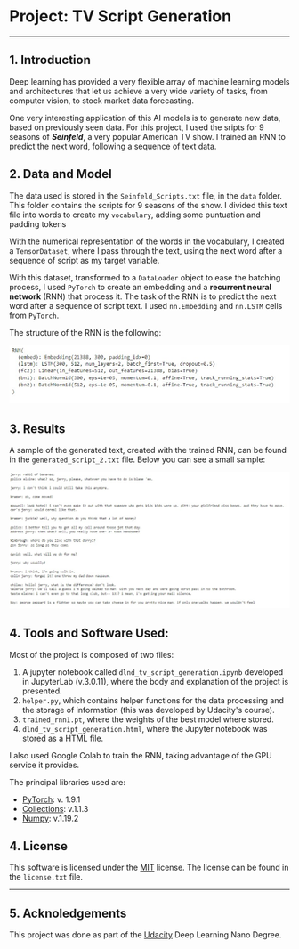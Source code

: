 # Project: TV Script Generation
***
## 1. Introduction
Deep learning has provided a very flexible array of machine learning models
and architectures that let us achieve a very wide variety of tasks, from 
computer vision, to stock market data forecasting.

One very interesting application of this AI models is to generate new data, 
based on previously seen data. For this project, I used the sripts for 9 
seasons of ***Seinfeld***, a very popular American TV show. I trained an RNN
to predict the next word, following a sequence of text data.

## 2. Data and Model
The data used is stored in the `Seinfeld_Scripts.txt` file, in the `data`
folder. This folder contains the scripts for 9 seasons of the show. I divided
this text file into words to create my `vocabulary`, adding some puntuation
and padding tokens

With the numerical representation of the words in the vocabulary, I created
a `TensorDataset`, where I pass through the text, using the next word after a
sequence of script as my target variable.

With this dataset, transformed to a `DataLoader` object to ease the batching 
process, I used `PyTorch` to create an embedding and a **recurrent
neural network** (RNN) that process it. The task of the RNN is to predict the
next word after a sequence of script text. I used `nn.Embedding` and `nn.LSTM` 
cells from `PyTorch`.

The structure of the RNN is the following:

![](net_structure.jpg)


## 3. Results 
A sample of the generated text, created with the trained RNN, can be found in
the `generated_script_2.txt` file. Below you can see a small sample:

![](script_sample.jpg)

## 4. Tools and Software Used:
Most of the project is composed of two files:
1. A jupyter notebook called `dlnd_tv_script_generation.ipynb` developed in 
JupyterLab (v.3.0.11), where the body and explanation of the project is 
presented.
2. `helper.py`, which contains helper functions for the data processing and 
the storage of information (this was developed by Udacity's course).
3. `trained_rnn1.pt`, where the weights of the best model where stored.
4. `dlnd_tv_script_generation.html`, where the Jupyter notebook was stored as
a HTML file.

I also used Google Colab to train the RNN, taking advantage of the GPU service 
it provides.

The principal libraries used are:
+ [PyTorch](https://pytorch.org/docs/stable/nn.html#recurrent-layers): v. 1.9.1
+ [Collections](https://docs.python.org/3/library/collections.html): v.1.1.3
+ [Numpy](https://numpy.org): v.1.19.2


## 4. License

This software is licensed under the [MIT](https://opensource.org/licenses/MIT) 
license. The license can be found in the `license.txt` file. 
***

## 5. Acknoledgements

This project was done as part of the [Udacity](udacity.com) Deep Learning 
Nano Degree.

